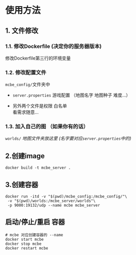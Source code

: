 # 使用方法
## 1. 文件修改
### 1.1. 修改Dockerfile (决定你的服务器版本)
修改Dockerfile第三行的环境变量

### 1.2. 修改配置文件
`mcbe_config/`文件夹中  
- `server.properties` 游戏配置  （地图名字 地图种子 难度...）

- 另外两个文件是权限 白名单  
 看需求随意...

### 1.3. 加入自己的图 （如果你有的话）
`worlds/`  _地图文件夹放这里 (名字要对应`server.properties`中的)_


## 2.创建image

```shell
docker build -t mcbe_server .
```



## 3.创建容器

```shell
docker run -itd -v "$(pwd)/mcbe_config:/mcbe_config/"\
 -v "$(pwd)/worlds:/mcbe_server/worlds"\
 -p 9000:19132/udp --name mcbe mcbe_server
```



## 启动/停止/重启 容器

```shell
# mcbe 对应创建容器的 --name
docker start mcbe
docker stop mcbe
docker restart mcbe
```


